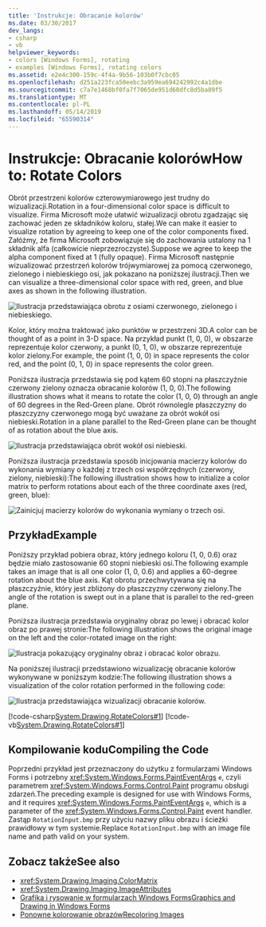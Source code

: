 ```yaml
---
title: 'Instrukcje: Obracanie kolorów'
ms.date: 03/30/2017
dev_langs:
- csharp
- vb
helpviewer_keywords:
- colors [Windows Forms], rotating
- examples [Windows Forms], rotating colors
ms.assetid: e2e4c300-159c-4f4a-9b56-103b0f7cbc05
ms.openlocfilehash: d251a223fca50eebc3a959ea694242992c4a1dbe
ms.sourcegitcommit: c7a7e1468bf0fa7f7065de951d60dfc8d5ba89f5
ms.translationtype: MT
ms.contentlocale: pl-PL
ms.lasthandoff: 05/14/2019
ms.locfileid: "65590314"
---
```

# <a name="how-to-rotate-colors"></a><span data-ttu-id="3d1d3-102">Instrukcje: Obracanie kolorów</span><span class="sxs-lookup"><span data-stu-id="3d1d3-102">How to: Rotate Colors</span></span>
<span data-ttu-id="3d1d3-103">Obrót przestrzeni kolorów czterowymiarowego jest trudny do wizualizacji.</span><span class="sxs-lookup"><span data-stu-id="3d1d3-103">Rotation in a four-dimensional color space is difficult to visualize.</span></span> <span data-ttu-id="3d1d3-104">Firma Microsoft może ułatwić wizualizacji obrotu zgadzając się zachować jeden ze składników koloru, stałej.</span><span class="sxs-lookup"><span data-stu-id="3d1d3-104">We can make it easier to visualize rotation by agreeing to keep one of the color components fixed.</span></span> <span data-ttu-id="3d1d3-105">Załóżmy, że firma Microsoft zobowiązuje się do zachowania ustalony na 1 składnik alfa (całkowicie nieprzezroczyste).</span><span class="sxs-lookup"><span data-stu-id="3d1d3-105">Suppose we agree to keep the alpha component fixed at 1 (fully opaque).</span></span> <span data-ttu-id="3d1d3-106">Firma Microsoft następnie wizualizować przestrzeń kolorów trójwymiarowej za pomocą czerwonego, zielonego i niebieskiego osi, jak pokazano na poniższej ilustracji.</span><span class="sxs-lookup"><span data-stu-id="3d1d3-106">Then we can visualize a three-dimensional color space with red, green, and blue axes as shown in the following illustration.</span></span>  
  
 ![Ilustracja przedstawiająca obrotu z osiami czerwonego, zielonego i niebieskiego.](./media/how-to-rotate-colors/rotation-red-green-blue-axes.gif)  
  
 <span data-ttu-id="3d1d3-108">Kolor, który można traktować jako punktów w przestrzeni 3D.</span><span class="sxs-lookup"><span data-stu-id="3d1d3-108">A color can be thought of as a point in 3-D space.</span></span> <span data-ttu-id="3d1d3-109">Na przykład punkt (1, 0, 0), w obszarze reprezentuje kolor czerwony, a punkt (0, 1, 0), w obszarze reprezentuje kolor zielony.</span><span class="sxs-lookup"><span data-stu-id="3d1d3-109">For example, the point (1, 0, 0) in space represents the color red, and the point (0, 1, 0) in space represents the color green.</span></span>  
  
 <span data-ttu-id="3d1d3-110">Poniższa ilustracja przedstawia się pod kątem 60 stopni na płaszczyźnie czerwony zielony oznacza obracanie kolorów (1, 0, 0).</span><span class="sxs-lookup"><span data-stu-id="3d1d3-110">The following illustration shows what it means to rotate the color (1, 0, 0) through an angle of 60 degrees in the Red-Green plane.</span></span> <span data-ttu-id="3d1d3-111">Obrót równolegle płaszczyzny do płaszczyzny czerwonego mogą być uważane za obrót wokół osi niebieski.</span><span class="sxs-lookup"><span data-stu-id="3d1d3-111">Rotation in a plane parallel to the Red-Green plane can be thought of as rotation about the blue axis.</span></span>  
  
 ![Ilustracja przedstawiająca obrót wokół osi niebieski.](./media/how-to-rotate-colors/rotation-about-blue-axis.gif)  
  
 <span data-ttu-id="3d1d3-113">Poniższa ilustracja przedstawia sposób inicjowania macierzy kolorów do wykonania wymiany o każdej z trzech osi współrzędnych (czerwony, zielony, niebieski):</span><span class="sxs-lookup"><span data-stu-id="3d1d3-113">The following illustration shows how to initialize a color matrix to perform rotations about each of the three coordinate axes (red, green, blue):</span></span>  
  
 ![Zainicjuj macierzy kolorów do wykonania wymiany o trzech osi.](./media/how-to-rotate-colors/rotation-about-three-axes.gif)  
  
## <a name="example"></a><span data-ttu-id="3d1d3-115">Przykład</span><span class="sxs-lookup"><span data-stu-id="3d1d3-115">Example</span></span>  
 <span data-ttu-id="3d1d3-116">Poniższy przykład pobiera obraz, który jednego koloru (1, 0, 0.6) oraz będzie miało zastosowanie 60 stopni niebieski osi.</span><span class="sxs-lookup"><span data-stu-id="3d1d3-116">The following example takes an image that is all one color (1, 0, 0.6) and applies a 60-degree rotation about the blue axis.</span></span> <span data-ttu-id="3d1d3-117">Kąt obrotu przechwytywana się na płaszczyźnie, który jest zbliżony do płaszczyzny czerwony zielony.</span><span class="sxs-lookup"><span data-stu-id="3d1d3-117">The angle of the rotation is swept out in a plane that is parallel to the red-green plane.</span></span>  
  
 <span data-ttu-id="3d1d3-118">Poniższa ilustracja przedstawia oryginalny obraz po lewej i obracać kolor obraz po prawej stronie:</span><span class="sxs-lookup"><span data-stu-id="3d1d3-118">The following illustration shows the original image on the left and the color-rotated image on the right:</span></span>  
  
 ![Ilustracja pokazujący oryginalny obraz i obracać kolor obrazu.](./media/how-to-rotate-colors/original-color-rotated-images.png)  
  
 <span data-ttu-id="3d1d3-120">Na poniższej ilustracji przedstawiono wizualizację obracanie kolorów wykonywane w poniższym kodzie:</span><span class="sxs-lookup"><span data-stu-id="3d1d3-120">The following illustration shows a visualization of the color rotation performed in the following code:</span></span>
  
 ![Ilustracja przedstawiająca wizualizacji obracanie kolorów.](./media/how-to-rotate-colors/visualization-color-rotation.gif)  
  
 [!code-csharp[System.Drawing.RotateColors#1](~/samples/snippets/csharp/VS_Snippets_Winforms/System.Drawing.RotateColors/CS/Form1.cs#1)]
 [!code-vb[System.Drawing.RotateColors#1](~/samples/snippets/visualbasic/VS_Snippets_Winforms/System.Drawing.RotateColors/VB/Form1.vb#1)]  
  
## <a name="compiling-the-code"></a><span data-ttu-id="3d1d3-122">Kompilowanie kodu</span><span class="sxs-lookup"><span data-stu-id="3d1d3-122">Compiling the Code</span></span>  
 <span data-ttu-id="3d1d3-123">Poprzedni przykład jest przeznaczony do użytku z formularzami Windows Forms i potrzebny <xref:System.Windows.Forms.PaintEventArgs> `e`, czyli parametrem <xref:System.Windows.Forms.Control.Paint> programu obsługi zdarzeń.</span><span class="sxs-lookup"><span data-stu-id="3d1d3-123">The preceding example is designed for use with Windows Forms, and it requires <xref:System.Windows.Forms.PaintEventArgs> `e`, which is a parameter of the <xref:System.Windows.Forms.Control.Paint> event handler.</span></span> <span data-ttu-id="3d1d3-124">Zastąp `RotationInput.bmp` przy użyciu nazwy pliku obrazu i ścieżki prawidłowy w tym systemie.</span><span class="sxs-lookup"><span data-stu-id="3d1d3-124">Replace `RotationInput.bmp` with an image file name and path valid on your system.</span></span>  
  
## <a name="see-also"></a><span data-ttu-id="3d1d3-125">Zobacz także</span><span class="sxs-lookup"><span data-stu-id="3d1d3-125">See also</span></span>

- <xref:System.Drawing.Imaging.ColorMatrix>
- <xref:System.Drawing.Imaging.ImageAttributes>
- [<span data-ttu-id="3d1d3-126">Grafika i rysowanie w formularzach Windows Forms</span><span class="sxs-lookup"><span data-stu-id="3d1d3-126">Graphics and Drawing in Windows Forms</span></span>](graphics-and-drawing-in-windows-forms.md)
- [<span data-ttu-id="3d1d3-127">Ponowne kolorowanie obrazów</span><span class="sxs-lookup"><span data-stu-id="3d1d3-127">Recoloring Images</span></span>](recoloring-images.md)

